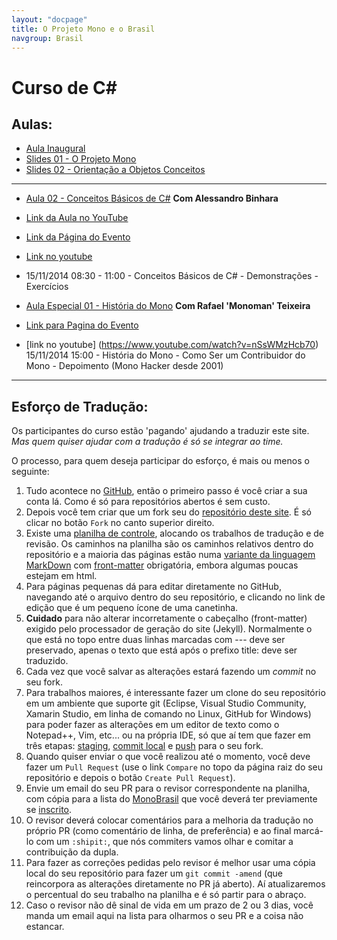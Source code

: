 ```yaml
---
layout: "docpage"
title: O Projeto Mono e o Brasil
navgroup: Brasil
---
```


Curso de C#
==================

Aulas:
------

- [Aula Inaugural](https://www.youtube.com/watch?v=EuAkD7PS0Ao#t=871)
- [Slides 01 - O Projeto Mono](http://www.slideshare.net/alebinhara/palestra-do-teched-o-projeto-mono-aplicaes-net-para-sistemas-no-windows) 
-  [Slides 02 - Orientação a Objetos Conceitos](http://www.slideshare.net/alebinhara/curso-c-em-mono-orientao-a-objeto-basico)

---

- [Aula 02 - Conceitos Básicos de C#]() __Com Alessandro Binhara__
- [Link da Aula no YouTube](http://www.youtube.com/watch?v=D7K5jlyIqi0)
- [Link da Página do Evento](https://plus.google.com/events/cedra3c9acjheihvjouvsc7opao)
- [Link no youtube](http://www.youtube.com/watch?v=nSsWMzHcb70)
- 15/11/2014  08:30 - 11:00
        - Conceitos Básicos de C#
        - Demonstrações
        - Exercícios
        

- [Aula Especial 01 - História do Mono]() __Com Rafael 'Monoman' Teixeira__
- [Link para Pagina do Evento](https://plus.google.com/u/0/hangouts/onair/watch?hid=hoaevent%2Fc30ucaoa0hl5veobo6khcia9irc&hl=en)
- [link no youtube] (https://www.youtube.com/watch?v=nSsWMzHcb70)
    15/11/2014  15:00
        - História do Mono
        - Como Ser um Contribuidor do Mono 
        - Depoimento (Mono Hacker desde 2001)

---

Esforço de Tradução:
--------------------

Os participantes do curso estão 'pagando' ajudando a traduzir este site. 
*Mas quem quiser ajudar com a tradução é só se integrar ao time.*

O processo, para quem deseja participar do esforço, é mais ou menos o seguinte:

1. Tudo acontece no [GitHub](https://github.com), então o primeiro passo é você criar a sua conta lá. Como é só para repositórios abertos é sem custo. 
2. Depois você tem criar que um fork seu do [repositório deste site](https://github.com/MonoBrasil/website). É só clicar no botão ```Fork``` no canto superior direito.
3. Existe uma [planilha de controle](https://docs.google.com/spreadsheets/d/1B_iFGvaDhm8jSC0STXHdNgQAX57DRaY8F3wd-7czSjA/edit#gid=1820428232), alocando os trabalhos de tradução e de revisão. Os caminhos na planilha são os caminhos relativos dentro do repositório e a maioria das páginas estão numa [variante da linguagem MarkDown](https://help.github.com/articles/github-flavored-markdown/) com [front-matter](https://help.github.com/articles/using-jekyll-with-pages/#frontmatter-is-required) obrigatória, embora algumas poucas estejam em html.
4. Para páginas pequenas dá para editar diretamente no GitHub, navegando até o arquivo dentro do seu repositório, e clicando no link de edição que é um pequeno ícone de uma canetinha.
5. **Cuidado** para não alterar incorretamente o cabeçalho (front-matter) exigido pelo processador de geração do site (Jekyll). Normalmente o que está no topo entre duas linhas marcadas com --- deve ser preservado, apenas o texto que está após o prefixo title: deve ser traduzido.
6. Cada vez que você salvar as alterações estará fazendo um _commit_ no seu fork.
7. Para trabalhos maiores, é interessante fazer um clone do seu repositório em um ambiente que suporte git (Eclipse, Visual Studio Community, Xamarin Studio, em linha de comando no Linux, GitHub for Windows) para poder fazer as alterações em um editor de texto como o Notepad++, Vim, etc... ou na própria IDE, só que aí tem que fazer em três etapas: [staging](https://www.kernel.org/pub/software/scm/git/docs/git-add.html), [commit local](https://www.kernel.org/pub/software/scm/git/docs/git-commit.html) e [push](https://www.kernel.org/pub/software/scm/git/docs/git-push.html) para o seu fork.
8. Quando quiser enviar o que você realizou até o momento, você deve fazer um ```Pull Request``` (use o link ```Compare``` no topo da página raiz do seu repositório e depois o botão ```Create Pull Request```).
9. Envie um email do seu PR para o revisor correspondente na planilha, com cópia para a lista do [MonoBrasil](monobrasil@googlegroups.com) que você deverá ter previamente se [inscrito](https://groups.google.com/forum/#!forum/monobrasil). 
10. O revisor deverá colocar comentários para a melhoria da tradução no próprio PR (como comentário de linha, de preferência) e ao final marcá-lo com um ```:shipit:```, que nós commiters vamos olhar e comitar a contribuição da dupla. 
11. Para fazer as correções pedidas pelo revisor é melhor usar uma cópia local do seu repositório para fazer um ```git commit -amend``` (que reincorpora as alterações diretamente no PR já aberto). Aí atualizaremos o percentual do seu trabalho na planilha e é só partir para o abraço.
11. Caso o revisor não dê sinal de vida em um prazo de 2 ou 3 dias, você manda um email aqui na lista para olharmos o seu PR e a coisa não estancar.
